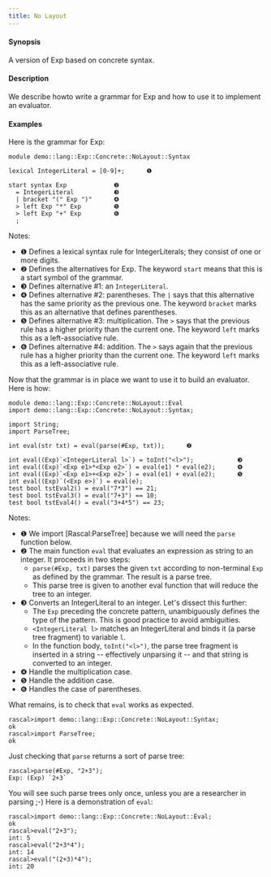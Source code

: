 ```yaml
---
title: No Layout
---
```


#### Synopsis

A version of Exp based on concrete syntax.

#### Description

We describe howto write a grammar for Exp and how to use it to implement an evaluator.


#### Examples

Here is the grammar for Exp:

```rascal 
module demo::lang::Exp::Concrete::NoLayout::Syntax
    
lexical IntegerLiteral = [0-9]+;      ❶  

start syntax Exp             ❷  
  = IntegerLiteral           ❸  
  | bracket "(" Exp ")"      ❹  
  > left Exp "*" Exp         ❺  
  > left Exp "+" Exp         ❻  
  ;

```

Notes:

* ❶  Defines a lexical syntax rule for IntegerLiterals; they consist of one or more digits.
* ❷  Defines the alternatives for Exp. The keyword `start` means that this is a start symbol of the grammar.
* ❸  Defines alternative #1: an `IntegerLiteral`.
* ❹  Defines alternative #2: parentheses. The `|` says that this alternative has the same priority as the previous one.
    The keyword `bracket` marks this as an alternative that defines parentheses.
* ❺  Defines alternative #3: multiplication. The `>` says that the previous rule has a higher priority than the current one.
    The keyword `left` marks this as a left-associative rule.
* ❻  Defines alternative #4: addition. The `>` says again that the previous rule has a higher priority than the current one.
    The keyword `left` marks this as a left-associative rule.


Now that the grammar is in place we want to use it to build an evaluator. Here is how:

```rascal 
module demo::lang::Exp::Concrete::NoLayout::Eval
import demo::lang::Exp::Concrete::NoLayout::Syntax;

import String;
import ParseTree;

int eval(str txt) = eval(parse(#Exp, txt));      ❷  

int eval((Exp)`<IntegerLiteral l>`) = toInt("<l>");            ❸  
int eval((Exp)`<Exp e1>*<Exp e2>`) = eval(e1) * eval(e2);      ❹  
int eval((Exp)`<Exp e1>+<Exp e2>`) = eval(e1) + eval(e2);      ❺  
int eval((Exp)`(<Exp e>)`) = eval(e);
test bool tstEval2() = eval("7*3") == 21;
test bool tstEval3() = eval("7+3") == 10;
test bool tstEval4() = eval("3+4*5") == 23;

```

Notes:

* ❶  We import [Rascal:ParseTree] because we will need the `parse` function below.
* ❷  The main function `eval` that evaluates an expression as string to an integer. It proceeds in two steps:
    *  `parse(#Exp, txt)` parses the given `txt` according to non-terminal `Exp` as defined by the grammar.
        The result is a parse tree.
    *  This parse tree is given to another eval function that will reduce the tree to an integer.
* ❸  Converts an IntegerLiteral to an integer. Let's dissect this further:
    *  The `Exp` preceding the concrete pattern, unambiguously defines the type of the pattern.
        This is good practice to avoid ambiguities.
    *  `<IntegerLiteral l>` matches an IntegerLiteral and binds it (a parse tree fragment) to variable `l`.
    *  In the function body, `toInt("<l>")`, the parse tree fragment is inserted in a string -- effectively unparsing it --
        and that string is converted to an integer.
* ❹  Handle the multiplication case.
* ❺  Handle the addition case.
* ❻  Handles the case of parentheses.


What remains, is to check that `eval` works as expected.

```rascal-shell 
rascal>import demo::lang::Exp::Concrete::NoLayout::Syntax;
ok
rascal>import ParseTree;
ok
```
Just checking that `parse` returns a sort of parse tree:

```rascal-shell ,continue
rascal>parse(#Exp, "2+3");
Exp: (Exp) `2+3`
```
You will see such parse trees only once, unless you are a researcher in parsing ;-)
Here is a demonstration of `eval`:

```rascal-shell ,continue
rascal>import demo::lang::Exp::Concrete::NoLayout::Eval;
ok
rascal>eval("2+3");
int: 5
rascal>eval("2+3*4");
int: 14
rascal>eval("(2+3)*4");
int: 20
```




